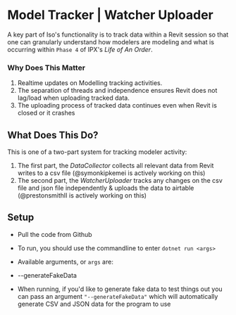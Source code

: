 # Model Tracker | Watcher Uploader
A key part of Iso's functionality is to track data within a Revit session so that one can granularly understand how modelers are modeling and what is occurring within `Phase 4` of IPX's *Life of An Order*.

### Why Does This Matter
1. Realtime updates on Modelling tracking activities.
2. The  separation of threads and independence ensures Revit does not lag/load when uploading tracked data.
3. The uploading process of tracked data continues even when Revit is closed or it crashes


## What Does This Do?
This is one of a two-part system for tracking modeler activity:
1. The first part, the *DataCollector* collects all relevant data from Revit writes to a csv file (@symonkipkemei is actively working on this)
2. The second part, the *WatcherUploader* tracks any changes on the csv file and json file independently & uploads the data to airtable (@prestonsmithII is actively working on this)

## Setup
- Pull the code from Github
- To run, you should use the commandline to enter `dotnet run <args>`
- Available arguments, or `args` are:
-   --generateFakeData

- When running, if you'd like to generate fake data to test things out you can pass an argument `"--generateFakeData"` which will automatically generate CSV and JSON data for the program to use
